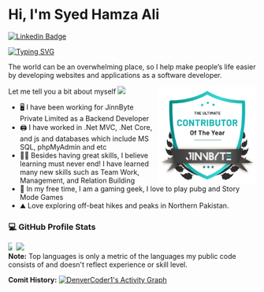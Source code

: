 # Hi, I'm Syed Hamza Ali

[![Linkedin Badge](https://img.shields.io/badge/-LinkedIn-0e76a8?style=flat-square&logo=Linkedin&logoColor=white)](https://www.linkedin.com/in/hamza-shah-135941182/)

[![Typing SVG](https://readme-typing-svg.herokuapp.com?font=Fira+Code&pause=1000&width=435&lines=Nice+to+meet+you!;I+am+a+Software+Engineer;and+Tech+Enthusiast;I+can+get+your+ideas+into+software)](https://git.io/typing-svg)

The world can be an overwhelming place, so I help make people’s life easier by developing websites and applications as a software developer.

<a href="#"><img src="jb_badge.png" width="200" align="right" alt="avatar"/></a>

Let me tell you a bit about myself <img src="https://emojis.slackmojis.com/emojis/images/1520808873/3643/cool-doge.gif?1520808873" width="20" />

- 🖥️ I have been working for JinnByte Private Limited as a Backend Developer
- 🖨️ I have worked in .Net MVC, .Net Core, and js and databases which include MS SQL, phpMyAdmin and etc
- 🧑‍💻 Besides having great skills, I believe learning must never end! I have learned many new skills such as Team Work, Management, and Relation Building
- 🎾 In my free time, I am a gaming geek, I love to play pubg and Story Mode Games
- ⛰️ Love exploring off-beat hikes and peaks in Northern Pakistan.

<h3>💻 GitHub Profile Stats</h3>
<div style="display: flex;">
  <div style="padding-right: 0px;">
    <img width="50%" align="left" src="https://github-readme-stats.vercel.app/api?username=hamzashah571&theme=radical&count_private=true" />
  </div>
  <div style="padding-right: 0px;">
    <img width="50%" src="https://github-readme-stats.vercel.app/api/top-langs/?username=hamzashah571&layout=compact&theme=radical" />
  </div>
</div>
<b>Note:</b> Top languages is only a metric of the languages my public code consists of and doesn't reflect experience or skill level.

<b>Comit History:</b>
<a href="https://github.com/ashutosh00710/github-readme-activity-graph"><img alt="DenverCoder1's Activity Graph" src="https://github-readme-activity-graph.cyclic.app/graph/?username=hamzashah571&bg_color=1F222E&color=F8D866&line=F85D7F&point=FFFFFF&hide_border=true" /></a>
